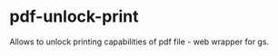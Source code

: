 pdf-unlock-print
================

Allows to unlock printing capabilities of pdf file - web wrapper for gs.
